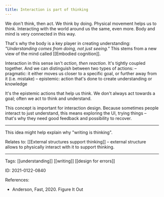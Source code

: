 ```yaml
---
title: Interaction is part of thinking
---
```


We don't think, then act. We think by doing. Physical movement helps us to think. Interacting with the world around us the same, even more. Body and mind is very connected in this way.

That's why the body is a key player in creating understanding:
*"Understanding comes from doing, not just seeing."*
This stems from a new view of the mind called [[Embodied cognition]].

Interaction in this sense isn't *action, then reaction*. It's tightly coupled together.
And we can distinguish between two types of actions:
– pragmatic: it either moves us closer to a specific goal, or further away from it (i.e. mistake)
– epistemic: action that's done to create understanding or knowledge

It's the epistemic actions that help us think.
We don't always act towards a goal; often we act to think and understand.

This concept is important for interaction design. Because sometimes people interact to just understand, this means exploring the UI, trying things – that's why they need good feedback and possibility to recover.

---

This idea might help explain why "writing is thinking".

Relates to: [[External structures support thinking]] – external structure allows to physically interact with it to support thinking.

---

Tags: [[understanding]] [[writing]] [[design for errors]]

ID: 2021-0122-0840

References:
- Anderson, Fast, 2020. Figure It Out
